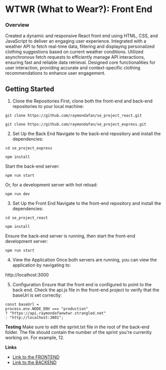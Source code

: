 # WTWR (What to Wear?): Front End

### Overview

Created a dynamic and responsive React front end using HTML, CSS, and JavaScript to deliver an engaging user experience. Integrated with a weather API to fetch real-time data, filtering and displaying personalized clothing suggestions based on current weather conditions. Utilized asynchronous fetch requests to efficiently manage API interactions, ensuring fast and reliable data retrieval. Designed core functionalities for user interaction, providing accurate and context-specific clothing recommendations to enhance user engagement.

## Getting Started

1. Clone the Repositories
   First, clone both the front-end and back-end repositories to your local machine:

```
git clone https://github.com/raymondafan/se_project_react.git
```

```
git clone https://github.com/raymondafan/se_project_express.git
```

2. Set Up the Back End
   Navigate to the back-end repository and install the dependencies:

```
cd se_project_express
```

```
npm install
```

Start the back-end server:

```
npm run start
```

Or, for a development server with hot reload:

```
npm run dev
```

3. Set Up the Front End
   Navigate to the front-end repository and install the dependencies:

```
cd se_project_react
```

```
npm install
```

Ensure the back-end server is running, then start the front-end development server:

```
npm run start
```

4. View the Application
   Once both servers are running, you can view the application by navigating to:

http://localhost:3000

5. Configuration
   Ensure that the front end is configured to point to the back end. Check the api.js file in the front-end project to verify that the baseUrl is set correctly:

```
const baseUrl =
process.env.NODE_ENV === "production"
? "https://api.raymondafanwtwr.strangled.net"
: "http://localhost:3001";
```

**Testing**
Make sure to edit the sprint.txt file in the root of the back-end folder. The file should contain the number of the sprint you're currently working on. For example, 12.

**Links**

- [Link to the FRONTEND](https://github.com/raymondafan/se_project_react)
- [Link to the BACKEND](https://github.com/raymondafan/se_project_express)
